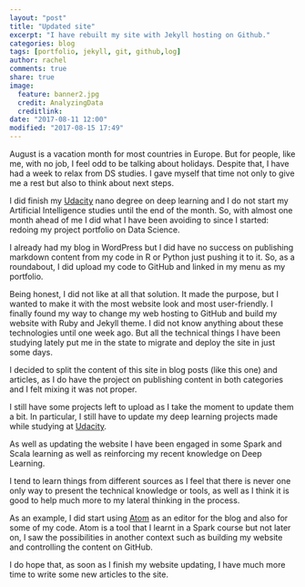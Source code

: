 ```yaml
---
layout: "post"
title: "Updated site"
excerpt: "I have rebuilt my site with Jekyll hosting on Github."
categories: blog
tags: [portfolio, jekyll, git, github,log]
author: rachel
comments: true
share: true
image:
  feature: banner2.jpg
  credit: AnalyzingData
  creditlink:
date: "2017-08-11 12:00"
modified: "2017-08-15 17:49"
---
```


August is a vacation month for most countries in Europe. But for people, like me, with no job, I feel odd to be talking about holidays.
Despite that, I have had a week to relax from DS studies. I gave myself that time not only to give me a rest but also to think about next steps.

I did finish my [Udacity][c85492ee] nano degree on deep learning and I do not start my Artificial Intelligence studies until the end of the month. So, with almost one month ahead of me I did what I have been avoiding to since I started: redoing my project portfolio on Data Science.

I already had my blog in WordPress but I did have no success on publishing markdown content from my code in R or Python just pushing it to it. So, as a roundabout, I did upload my code to GitHub and linked in my menu as my portfolio.

Being honest, I did not like at all that solution. It made the purpose, but I wanted to make it with the most website look and most user-friendly. I finally found my way to change my web hosting to GitHub and build my website with Ruby and Jekyll theme. I did not know anything about these technologies until one week ago. But all the technical things I have been studying lately put me in the state to migrate and deploy the site in just some days.

I decided to split the content of this site in blog posts (like this one) and articles, as I do have the project on publishing content in both categories and I felt mixing it was not proper.

I still have some projects left to upload as I take the moment to update them a bit. In particular, I still have to update my deep learning projects made while studying at [Udacity][c85492ee].

  [c85492ee]: www.Udacity.com "Udacity"

As well as updating the website I have been engaged in some Spark and Scala learning as well as reinforcing my recent knowledge on Deep Learning.

I tend to learn things from different sources as I feel that there is never one only way to present the technical knowledge or tools, as well as I think it is good to help much more to my lateral thinking in the process.

As an example, I did start using [Atom][17110062] as an editor for the blog and also for some of my code. Atom is a tool that I learnt in a Spark course but not later on, I saw the possibilities in another context such as building my website and controlling the content on GitHub.


  [17110062]: https://atom.io/ "Atom"

I do hope that, as soon as I finish my website updating, I have much more time to write some new articles to the site.
